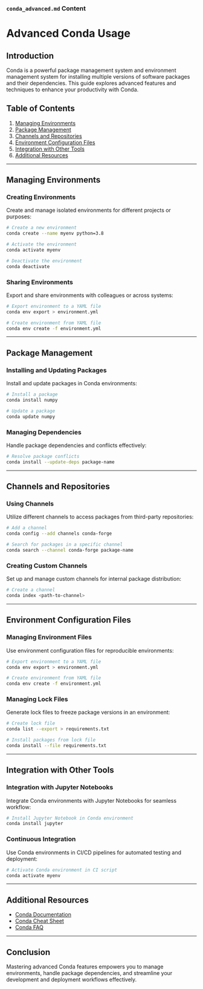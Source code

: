 ### `conda_advanced.md` Content


# Advanced Conda Usage

## Introduction

Conda is a powerful package management system and environment management system for installing multiple versions of software packages and their dependencies. This guide explores advanced features and techniques to enhance your productivity with Conda.

## Table of Contents

1. [Managing Environments](#managing-environments)
2. [Package Management](#package-management)
3. [Channels and Repositories](#channels-and-repositories)
4. [Environment Configuration Files](#environment-configuration-files)
5. [Integration with Other Tools](#integration-with-other-tools)
6. [Additional Resources](#additional-resources)

---

## Managing Environments

### Creating Environments

Create and manage isolated environments for different projects or purposes:

```bash
# Create a new environment
conda create --name myenv python=3.8

# Activate the environment
conda activate myenv

# Deactivate the environment
conda deactivate
```

### Sharing Environments

Export and share environments with colleagues or across systems:

```bash
# Export environment to a YAML file
conda env export > environment.yml

# Create environment from YAML file
conda env create -f environment.yml
```

---

## Package Management

### Installing and Updating Packages

Install and update packages in Conda environments:

```bash
# Install a package
conda install numpy

# Update a package
conda update numpy
```

### Managing Dependencies

Handle package dependencies and conflicts effectively:

```bash
# Resolve package conflicts
conda install --update-deps package-name
```

---

## Channels and Repositories

### Using Channels

Utilize different channels to access packages from third-party repositories:

```bash
# Add a channel
conda config --add channels conda-forge

# Search for packages in a specific channel
conda search --channel conda-forge package-name
```

### Creating Custom Channels

Set up and manage custom channels for internal package distribution:

```bash
# Create a channel
conda index <path-to-channel>
```

---

## Environment Configuration Files

### Managing Environment Files

Use environment configuration files for reproducible environments:

```bash
# Export environment to a YAML file
conda env export > environment.yml

# Create environment from YAML file
conda env create -f environment.yml
```

### Managing Lock Files

Generate lock files to freeze package versions in an environment:

```bash
# Create lock file
conda list --export > requirements.txt

# Install packages from lock file
conda install --file requirements.txt
```

---

## Integration with Other Tools

### Integration with Jupyter Notebooks

Integrate Conda environments with Jupyter Notebooks for seamless workflow:

```bash
# Install Jupyter Notebook in Conda environment
conda install jupyter
```

### Continuous Integration

Use Conda environments in CI/CD pipelines for automated testing and deployment:

```bash
# Activate Conda environment in CI script
conda activate myenv
```

---

## Additional Resources

- [Conda Documentation](https://docs.conda.io/projects/conda/en/latest/)
- [Conda Cheat Sheet](https://docs.conda.io/projects/conda/en/latest/user-guide/cheatsheet.html)
- [Conda FAQ](https://docs.conda.io/projects/conda/en/latest/user-guide/faq.html)

---

## Conclusion

Mastering advanced Conda features empowers you to manage environments, handle package dependencies, and streamline your development and deployment workflows effectively.


